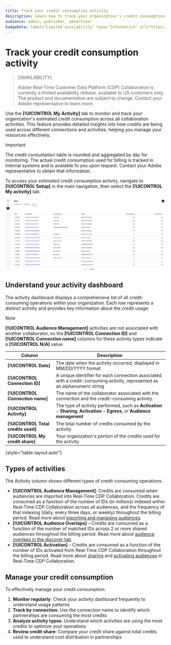 ```yaml
---
title: Track your credit consumption activity
description: Learn how to track your organization's credit consumption activity in Real-Time CDP Collaboration
audience: admin, publisher, advertiser
badgebeta: label="Limited availability" type="Informative" url="https://helpx.adobe.com/legal/product-descriptions/real-time-customer-data-platform-b2b-edition-prime-and-ultimate-packages.html newtab=true"
---
```


# Track your credit consumption activity

>[!AVAILABILITY]
>
>Adobe Real-Time Customer Data Platform (CDP) Collaboration is currently a limited availability release, available to US customers only. The product and documentation are subject to change. Contact your Adobe representative to learn more.

Use the **[!UICONTROL My Activity]** tab to monitor and track your organization's estimated credit consumption across all collaboration activities. This feature provides detailed insights into how credits are being used across different connections and activities, helping you manage your resources effectively.

>[!IMPORTANT]
>
>The credit consumption table is rounded and aggregated by day for monitoring. The actual credit consumption used for billing is tracked in internal systems and is available fo you upon request. Contact your Adobe representative to obtain that information.

To access your *estimated* credit consumption activity, navigate to **[!UICONTROL Setup]** in the main navigation, then select the **[!UICONTROL My activity]** tab.

![My Activity dashboard showing credit consumption details](/help/assets/setup/my-activity-credits/activity-dashboard.png)

## Understand your activity dashboard

The activity dashboard displays a comprehensive list of all credit-consuming operations within your organization. Each row represents a distinct activity and provides key information about the credit usage:

>[!NOTE]
>
>**[!UICONTROL Audience Management]** activities are not associated with another collaborator, so the **[!UICONTROL Connection ID]** and **[!UICONTROL Connection name]** columns for these activity types indicate a **[!UICONTROL N/A]** value.

| Column | Description |
|--------|-------------|
| **[!UICONTROL Date]** | The date when the activity occurred, displayed in MM/DD/YYYY format |
| **[!UICONTROL Connection ID]** | A unique identifier for each connection associated with a credit-consuming activity, represented as an alphanumeric string |
| **[!UICONTROL Connection name]** | The name of the collaborator associated with the connection and the credit-consuming activity. |
| **[!UICONTROL Activity]** | The type of activity performed, such as **Activation - Sharing**, **Activation - Egress**, or **Audience managenent** |
| **[!UICONTROL Total credits used]** | The total number of credits consumed by the activity |
| **[!UICONTROL My credit share]** | Your organization's portion of the credits used for the activity |

{style="table-layout:auto"}

## Types of activities

The Activity column shows different types of credit-consuming operations.

* **[!UICONTROL Audience Management]**: Credits are consumed when audiences are imported into Real-Time CDP Collaboration. Credits are consumed as a function of the number of IDs (in millions) indexed within Real-Time CDP Collaboration across all audiences, and the frequency of that indexing (daily, every three days, or weekly) throughout the billing period. Read more about [importing and managing audiences](/help/guide/setup/onboard-audiences.md).
* **[!UICONTROL Audience Overlaps]** – Credits are consumed as a function of the number of matched IDs across 2 or more shared audiences throughout the billing period. Read more about [audience overlaps in the discover tab](/help/guide/collaborate/discover.md).
* **[!UICONTROL Activation]** – Credits are consumed as a function of the number of IDs activated from Real-Time CDP Collaboration throughout the billing period. Read more about [sharing](/help/guide/collaborate/share.md) and [activating audiences](/help/guide/collaborate/activate.md) in Real-Time CDP Collaboration.

<!--
Collaboration Measurement – Credits are consumed as a function of the number of rows existing in campaign reports across all campaigns, and the frequency of that reporting (daily, every three days, or weekly).
-->


## Manage your credit consumption

To effectively manage your credit consumption:

1. **Monitor regularly**: Check your activity dashboard frequently to understand usage patterns
2. **Track by connection**: Use the connection name to identify which partnerships are consuming the most credits
3. **Analyze activity types**: Understand which activities are using the most credits to optimize your operations
4. **Review credit share**: Compare your credit share against total credits used to understand cost distribution in partnerships

<!--

## Pagination and navigation

The activity list is paginated to improve performance and readability. Use the navigation controls at the bottom of the table to move between pages and adjust how many records you can view at once.

-->